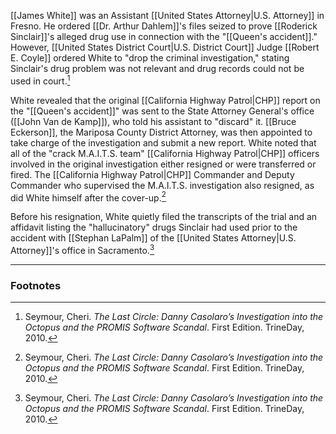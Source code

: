 [[James White]] was an Assistant [[United States Attorney|U.S. Attorney]] in Fresno. He ordered [[Dr. Arthur Dahlem]]'s files seized to prove [[Roderick Sinclair]]'s alleged drug use in connection with the "[[Queen's accident]]." However, [[United States District Court|U.S. District Court]] Judge [[Robert E. Coyle]] ordered White to "drop the criminal investigation," stating Sinclair's drug problem was not relevant and drug records could not be used in court.[^1]

White revealed that the original [[California Highway Patrol|CHP]] report on the "[[Queen's accident]]" was sent to the State Attorney General's office ([[John Van de Kamp]]), who told his assistant to "discard" it. [[Bruce Eckerson]], the Mariposa County District Attorney, was then appointed to take charge of the investigation and submit a new report. White noted that all of the "crack M.A.I.T.S. team" [[California Highway Patrol|CHP]] officers involved in the original investigation either resigned or were transferred or fired. The [[California Highway Patrol|CHP]] Commander and Deputy Commander who supervised the M.A.I.T.S. investigation also resigned, as did White himself after the cover-up.[^1]

Before his resignation, White quietly filed the transcripts of the trial and an affidavit listing the "hallucinatory" drugs Sinclair had used prior to the accident with [[Stephan LaPalm]] of the [[United States Attorney|U.S. Attorney]]'s office in Sacramento.[^1]

---
### Footnotes

[^1]: Seymour, Cheri. *The Last Circle: Danny Casolaro’s Investigation into the Octopus and the PROMIS Software Scandal*. First Edition. TrineDay, 2010.